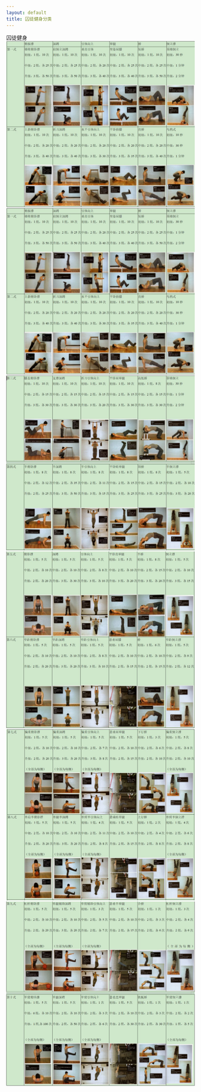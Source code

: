 ```yaml
---
layout: default
title: 囚徒健身分类
---
```


囚徒健身  
![](../../images/others/qtjs/148457580_1_20181130051733305.jpg)  
![](../../images/others/qtjs/148457580_1_20181130051733305.jpg)  
![](../../images/others/qtjs/148457580_2_20181130051733695.jpg)  
![](../../images/others/qtjs/148457580_3_20181130051734148.jpg)  
![](../../images/others/qtjs/148457580_4_20181130051734570.jpg)  
![](../../images/others/qtjs/148457580_5_201811300517358.jpg)